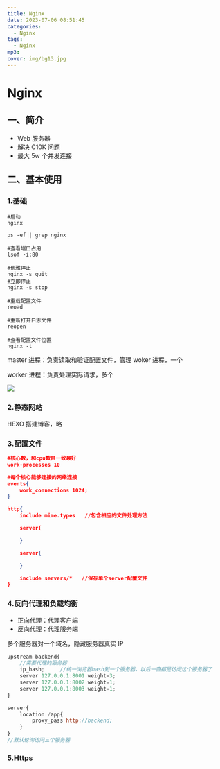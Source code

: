 ```yaml
---
title: Nginx
date: 2023-07-06 08:51:45
categories:
  - Nginx
tags:
  - Nginx
mp3:
cover: img/bg13.jpg
---
```


# Nginx

## 一、简介

- Web 服务器
- 解决 C10K 问题
- 最大 5w 个并发连接

## 二、基本使用

### 1.基础

```shell
#启动
nginx

ps -ef | grep nginx

#查看端口占用
lsof -i:80

#优雅停止
nginx -s quit
#立即停止
nginx -s stop

#重载配置文件
reoad

#重新打开日志文件
reopen

#查看配置文件位置
nginx -t
```

master 进程：负责读取和验证配置文件，管理 woker 进程，一个

worker 进程：负责处理实际请求，多个

![](https://s3.bmp.ovh/imgs/2023/07/06/0fd07985cc88f932.png)

### 2.静态网站

HEXO 搭建博客，略

### 3.配置文件

```json
#核心数，和cpu数目一致最好
work-processes 10

#每个核心能够连接的网络连接
events{
    work_connections 1024;
}

http{
    include mime.types   //包含相应的文件处理方法

    server{

	}

	server{

    }

	include servers/*   //保存单个server配置文件
}

```

### 4.反向代理和负载均衡

- 正向代理：代理客户端
- 反向代理：代理服务端

多个服务器对一个域名，隐藏服务器真实 IP

```js
upstream backend{
	//需要代理的服务器
    ip_hash;     //统一浏览器hash到一个服务器，以后一直都是访问这个服务器了
	server 127.0.0.1:8001 weight=3;
	server 127.0.0.1:8002 weight=1;
	server 127.0.0.1:8003 weight=1;
}

server{
    location /app{
        proxy_pass http://backend;
    }
}
//默认轮询访问三个服务器
```

### 5.Https
